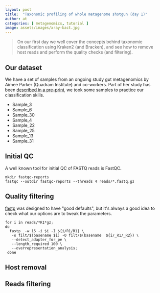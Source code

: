 ```yaml
---
layout: post
title:  "Taxonomic profiling of whole metagenome shotgun (day 1)"
author: at
categories: [ metagenomics, tutorial ]
image: assets/images/xray-bact.jpg
---
```


> On our first day we well cover the concepts behind taxonomic classification using Kraken2 (and Bracken), and see how to remove host reads and perform the quality checks (and filtering).

## Our dataset

We have a set of samples from an ongoing study gut metagenomics by 
Aimee Parker (Quadram Institute) and co-workers. Part of her study
has been [described in a pre-print](https://papers.ssrn.com/sol3/papers.cfm?abstract_id=3811833), we took some samples to practice our classification
skills.

 * Sample\_3
 * Sample\_6
 * Sample\_30
 * Sample\_4
 * Sample\_22
 * Sample\_25
 * Sample\_13
 * Sample\_31
 

## Initial QC

A well known tool for initial QC of FASTQ reads is FastQC.

```
mkdir fastqc-reports
fastqc --outdir fastqc-reports --threads 4 reads/*.fastq.gz
```

## Quality filtering

[fastp](https://github.com/OpenGene/fastp#readme) was designed
to have "good defaults", but it's always a good idea to check
what our options are to tweak the parameters.

```
for i in reads/*R1*gz;
do
  fastp  -w 16 -i $i -I ${i/R1/R1} \
   -o filt/$(basename $i) -O filt/$(basename  ${i/_R1/_R2}) \
   --detect_adapter_for_pe \
   --length_required 100 \
   --overrepresentation_analysis;
 done
```

## Host removal

## Reads filtering